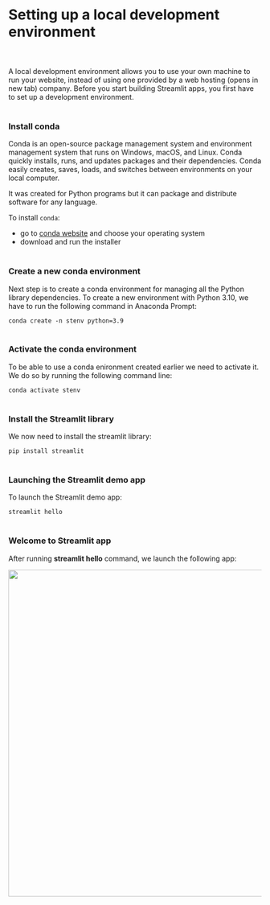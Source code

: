 # Setting up a local development environment <br><br/>

A local development environment allows you to use your own machine to run your website, instead of using one provided by a web hosting (opens in new tab) company.
Before you start building Streamlit apps, you first have to set up a development environment. 
<br><br/>

### Install conda
Conda is an open-source package management system and environment management system that runs on Windows, macOS, and Linux.
Conda quickly installs, runs, and updates packages and their dependencies. Conda easily creates, saves, loads, and switches between environments on your local computer.

It was created for Python programs but it can package and distribute software for any language.

To install `conda`:
- go to [conda website](https://docs.conda.io/en/latest/miniconda.html) and choose your operating system
- download and run the installer 
<br><br/>

### Create a new conda environment
Next step is to create a conda environment for managing all the Python library dependencies.
To create a new environment with Python 3.10, we have to run the following command in Anaconda Prompt:

`conda create -n stenv python=3.9`
<br><br/>

### Activate the conda environment
To be able to use a conda enironment created earlier we need to activate it. We do so by running the following command line:

`conda activate stenv`
<br><br/>

### Install the Streamlit library
We now need to install the streamlit library:

`pip install streamlit`
<br><br/>


### Launching the Streamlit demo app
To launch the Streamlit demo app:

`streamlit hello`
<br><br/>

### Welcome to Streamlit app
After running **streamlit hello** command, we launch the following app:

<p align="center">
<img width="650em" src="" align = "center"/>
</p>